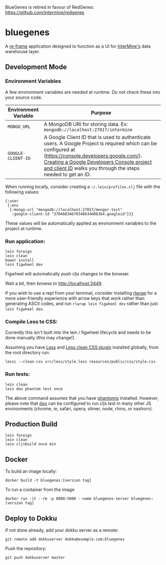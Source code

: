 BlueGenes is retired in favour of RedGenes: https://github.com/intermine/redgenes 


# bluegenes

A [re-frame](https://github.com/Day8/re-frame) application designed to function as a UI for [InterMine's](http://www.intermine.org) data warehouse layer.

## Development Mode

### Environment Variables

A few environment variables are needed at runtime. Do not check these into your source code.

| Environment Variable 	| Purpose 	|
|------------------------	|---------------------------------------------------------------------------------------------------------------------------------------------------------	|
| ```MONGO_URL``` 	| A MongoDB URI for storing data. Ex: ```mongodb://localhost:27017/intermine``` 	|
| ```GOOGLE-CLIENT-ID``` 	| A Google Client ID that is used to authenticate users. A Google Project is required which can be configured at (https://console.developers.google.com/). [Creating a Google Developers Console project and client ID](https://developers.google.com/identity/sign-in/web/devconsole-project) walks you through the steps needed to get an ID. 	|

When running locally, consider creating a ```~/.lein/profiles.clj``` file with the following values:

```
{:user
 {:env
  {:mongo-url "mongodb://localhost:27017/monger-test"
   :google-client-id "37046834670348634608364.googleid"}}}
```

These values will be automatically applied as environment variables to the project at runtime.


### Run application:

```
lein foreign
lein clean
bower install
lein figwheel dev
```

Figwheel will automatically push cljs changes to the browser.

Wait a bit, then browse to [http://localhost:3449](http://localhost:3449).

If you wish to use a repl from your terminal, consider installing [rlwrap](https://github.com/hanslub42/rlwrap) for a more user-friendly experience with arrow keys that work rather than generating ASCII codes, and run `rlwrap lein figwheel dev` rather than just `lein figwheel dev`.

### Compile Less to CSS:
Currently this isn't built into the lein / figwheel lifecycle and needs to be done manually (this may change!).

Assuming you have [Less](http://lesscss.org/#download-options) and [Less clean CSS plugin](https://github.com/less/less-plugin-clean-css#lessc-usage) installed globally, from the root directory run:

   ```
   lessc --clean-css src/less/style.less resources/public/css/style.css
   ```


### Run tests:

```
lein clean
lein doo phantom test once
```

The above command assumes that you have [phantomjs](https://www.npmjs.com/package/phantomjs) installed. However, please note that [doo](https://github.com/bensu/doo) can be configured to run cljs.test in many other JS environments (chrome, ie, safari, opera, slimer, node, rhino, or nashorn).

## Production Build

```
lein foreign
lein clean
lein cljsbuild once min
```

## Docker

To build an image locally:
```
docker build -t bluegenes:[version tag]
```

To run a container from the image
```
docker run -it --rm -p 8080:5000 --name bluegenes-server bluegenes:[version tag]
```

## Deploy to Dokku

If not done already, add your dokku server as a remote:
```
git remote add dokkuserver dokku@example.com:bluegenes
```

Push the repository:
```
git push dokkuserver master
```
